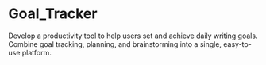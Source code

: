 # Goal_Tracker
Develop a productivity tool to help users set and achieve daily writing goals. Combine goal tracking, planning, and brainstorming into a single, easy-to-use platform.
